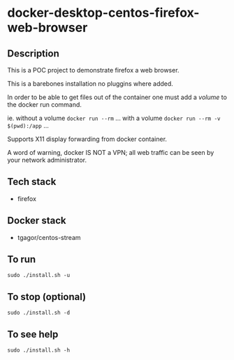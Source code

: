 # docker-desktop-centos-firefox-web-browser

## Description
This is a POC project to demonstrate firefox a web browser.

This is a barebones installation no pluggins where added.

In order to be able to get files out of the container one must add a *volume* to the docker run command.

ie.
without a volume
`docker run --rm` ...
with a volume
`docker run --rm -v $(pwd):/app` ...

Supports X11 display forwarding from docker container.

A word of warning, docker IS NOT a VPN; all web traffic can be seen by your network administrator.

## Tech stack
- firefox

## Docker stack
- tgagor/centos-stream

## To run
`sudo ./install.sh -u`

## To stop (optional)
`sudo ./install.sh -d`

## To see help
`sudo ./install.sh -h`